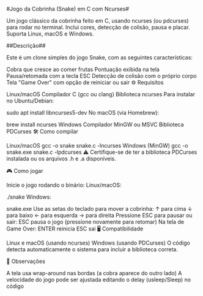 #Jogo da Cobrinha (Snake) em C com Ncurses#

Um jogo clássico da cobrinha feito em C, usando ncurses (ou pdcurses) para rodar no terminal.
Inclui cores, detecção de colisão, pausa e placar. Suporta Linux, macOS e Windows.

##Descrição##

Este é um clone simples do jogo Snake, com as seguintes características:

Cobra que cresce ao comer frutas
Pontuação exibida na tela
Pausa/retomada com a tecla ESC
Detecção de colisão com o próprio corpo
Tela "Game Over" com opção de reiniciar ou sair
⚙️ Requisitos

Linux/macOS
Compilador C (gcc ou clang)
Biblioteca ncurses
Para instalar no Ubuntu/Debian:

sudo apt install libncurses5-dev
No macOS (via Homebrew):

brew install ncurses
Windows
Compilador MinGW ou MSVC
Biblioteca PDCurses
🛠️ Como compilar

Linux/macOS
gcc -o snake snake.c -lncurses
Windows (MinGW)
gcc -o snake.exe snake.c -lpdcurses
⚠️ Certifique-se de ter a biblioteca PDCurses instalada ou os arquivos .h e .a disponíveis.

🎮 Como jogar

Inicie o jogo rodando o binário:
Linux/macOS:

./snake
Windows:

snake.exe
Use as setas do teclado para mover a cobrinha:
↑ para cima
↓ para baixo
← para esquerda
→ para direita
Pressione ESC para pausar ou sair:
ESC pausa o jogo (pressione novamente para retomar)
Na tela de Game Over:
ENTER reinicia
ESC sai
🖥️ Compatibilidade

Linux e macOS (usando ncurses)
Windows (usando PDCurses)
O código detecta automaticamente o sistema para incluir a biblioteca correta.

📌 Observações

A tela usa wrap-around nas bordas (a cobra aparece do outro lado)
A velocidade do jogo pode ser ajustada editando o delay (usleep/Sleep) no código
